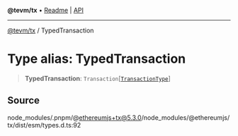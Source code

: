 **@tevm/tx** • [Readme](../README.md) \| [API](../globals.md)

***

[@tevm/tx](../README.md) / TypedTransaction

# Type alias: TypedTransaction

> **TypedTransaction**: `Transaction`\[[`TransactionType`](../enumerations/TransactionType.md)\]

## Source

node\_modules/.pnpm/@ethereumjs+tx@5.3.0/node\_modules/@ethereumjs/tx/dist/esm/types.d.ts:92
